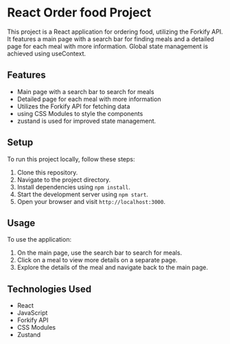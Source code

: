 # React Order food Project

This project is a React application for ordering food, utilizing the Forkify API. It features a main page with a search bar for finding meals and a detailed page for each meal with more information. Global state management is achieved using useContext.

## Features

- Main page with a search bar to search for meals
- Detailed page for each meal with more information
- Utilizes the Forkify API for fetching data
- using CSS Modules to style the components
- zustand is used for improved state management.

## Setup

To run this project locally, follow these steps:

1. Clone this repository.
2. Navigate to the project directory.
3. Install dependencies using `npm install`.
4. Start the development server using `npm start`.
5. Open your browser and visit `http://localhost:3000`.

## Usage

To use the application:

1. On the main page, use the search bar to search for meals.
2. Click on a meal to view more details on a separate page.
3. Explore the details of the meal and navigate back to the main page.

## Technologies Used

- React
- JavaScript
- Forkify API
- CSS Modules
- Zustand
